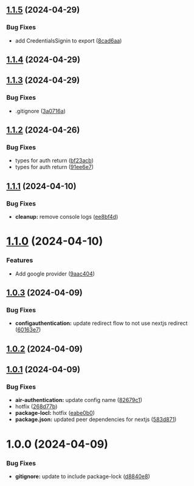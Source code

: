 ## [1.1.5](https://github.com/thinairthings/air-authentication/compare/v1.1.4...v1.1.5) (2024-04-29)


### Bug Fixes

* add CredentialsSignin to export ([8cad6aa](https://github.com/thinairthings/air-authentication/commit/8cad6aaeebe33d29c9fd31dd50efc1f13ea49e18))

## [1.1.4](https://github.com/thinairthings/air-authentication/compare/v1.1.3...v1.1.4) (2024-04-29)

## [1.1.3](https://github.com/thinairthings/air-authentication/compare/v1.1.2...v1.1.3) (2024-04-29)


### Bug Fixes

* .gitignore ([3a0716a](https://github.com/thinairthings/air-authentication/commit/3a0716aecf456d9d2ce4c0f5d4a4016af617fa1a))

## [1.1.2](https://github.com/thinairthings/air-authentication/compare/v1.1.1...v1.1.2) (2024-04-26)


### Bug Fixes

* types for auth return ([bf23acb](https://github.com/thinairthings/air-authentication/commit/bf23acb6eeebe679432cc80b038d0fc574e21a88))
* types for auth return ([91ee6e7](https://github.com/thinairthings/air-authentication/commit/91ee6e70d509b4b56970382d7a710241d871adfe))

## [1.1.1](https://github.com/thinairthings/air-authentication/compare/v1.1.0...v1.1.1) (2024-04-10)


### Bug Fixes

* **cleanup:** remove console logs ([ee8bf4d](https://github.com/thinairthings/air-authentication/commit/ee8bf4d1fd0e9b199ef778a398d868704a2f4d5c))

# [1.1.0](https://github.com/thinairthings/air-authentication/compare/v1.0.3...v1.1.0) (2024-04-10)


### Features

* Add google provider ([9aac404](https://github.com/thinairthings/air-authentication/commit/9aac404fb9cfbb1225d645cedab7c2e91f454db5))

## [1.0.3](https://github.com/thinairthings/air-authentication/compare/v1.0.2...v1.0.3) (2024-04-09)


### Bug Fixes

* **configauthentication:** update redirect flow to not use nextjs redirect ([60163e7](https://github.com/thinairthings/air-authentication/commit/60163e7c33b61c4e59b20cb826fb37c8be2322f7))

## [1.0.2](https://github.com/thinairthings/air-authentication/compare/v1.0.1...v1.0.2) (2024-04-09)

## [1.0.1](https://github.com/thinairthings/air-authentication/compare/v1.0.0...v1.0.1) (2024-04-09)


### Bug Fixes

* **air-authentication:** update config name ([82679c1](https://github.com/thinairthings/air-authentication/commit/82679c190a1b1a277543960391a4618f07983826))
* hotfix ([268d77b](https://github.com/thinairthings/air-authentication/commit/268d77b06f51b6f93600f00cb6d8838f3fae509b))
* **package-locl:** hotfix ([eabe0b0](https://github.com/thinairthings/air-authentication/commit/eabe0b04a60f59dcb58b1851dcd010c0d33e3f4f))
* **package.json:** updated peer dependencies for nextjs ([583d871](https://github.com/thinairthings/air-authentication/commit/583d871f1ae2d6a5aecd87f2cac8eed735367ed3))

# 1.0.0 (2024-04-09)


### Bug Fixes

* **gitignore:** update to include package-lock ([d8840e8](https://github.com/thinairthings/air-authentication/commit/d8840e8cc5dd45472f0c0d6c0814720092f6be16))

